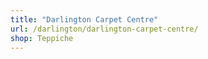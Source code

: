 ```yaml
---
title: "Darlington Carpet Centre"
url: /darlington/darlington-carpet-centre/
shop: Teppiche
---
```

